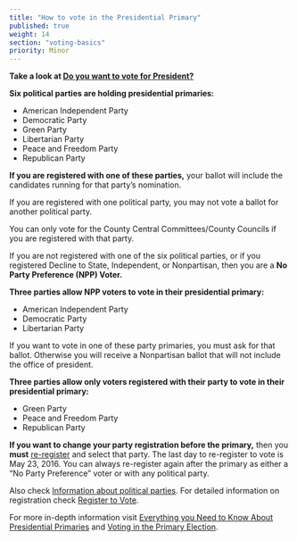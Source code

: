 ```yaml
---
title: "How to vote in the Presidential Primary"
published: true
weight: 14
section: "voting-basics"
priority: Minor
---
```


**Take a look at [Do you want to vote for President?](https://drive.google.com/file/d/0B0h2E_kd8S-LemNBUGhaWTZXamRqQnRXb1pNMXFjeVZ4eWJz/view?usp=sharing)**  

**Six political parties are holding presidential primaries:**    
- American Independent Party  
- Democratic Party  
- Green Party  
- Libertarian Party  
- Peace and Freedom Party  
- Republican Party  

**If you are registered with one of these parties,** your ballot will include the candidates running for that party’s nomination.  

If you are registered with one political party, you may not vote a ballot for another political party.  

You can only vote for the County Central Committees/County Councils if you are registered with that party.  

If you are not registered with one of the six political parties, or if you registered Decline to State, Independent, or Nonpartisan, then you are a **No Party Preference (NPP) Voter.**  

**Three parties allow NPP voters to vote in their presidential primary:**  
- American Independent Party  
- Democratic Party  
- Libertarian Party  

If you want to vote in one of these party primaries, you must ask for that ballot.  Otherwise you will receive a Nonpartisan ballot that will not include the office of president.  

**Three parties allow only voters registered with their party to vote in their presidential primary:**  
- Green Party  
- Peace and Freedom Party  
- Republican Party  

**If you want to change your party registration before the primary,** then you **must** [re-register](http://registertovote.ca.gov/) and select that party. The last day to re-register to vote is May 23, 2016. You can always re-register again after the primary as either a “No Party Preference” voter or with any political party.  

Also check [Information about political parties](#menu-item-political-parties). For detailed information on registration check [Register to Vote](#section-register-to-vote).  

For more in-depth information visit [Everything you Need to Know About Presidential Primaries](http://lwv.org/blog/everything-you-need-know-about-presidential-primaries) and [Voting in the Primary Election](https://cavotes.org/vote/primary).  
